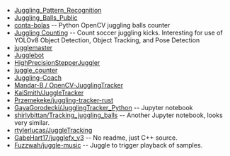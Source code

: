 * [Juggling_Pattern_Recognition](https://github.com/kaijaz123/Juggling_Pattern_Recognition)
* [Juggling_Balls_Public](https://github.com/arkadiraf/Juggling_Balls_Public)
* [conta-bolas](https://github.com/ocarneiro/conta-bolas) -- Python OpenCV juggling balls counter
* [Juggling Counting](https://github.com/vrizawahyu22/juggling_counting) -- Count soccer juggling kicks. Interesting for use of YOLOv8 Object Detection, Object Tracking, and Pose Detection
* [jugglemaster](https://github.com/perjg/jugglemaster)
* [Jugglebot](https://github.com/Project-DeepBlue-Juggling/Jugglebot)
* [HighPrecisionStepperJuggler](https://github.com/T-Kuhn/HighPrecisionStepperJuggler) 
* [juggle_counter](https://github.com/jorgem0/juggle_counter/tree/master)
* [Juggling-Coach](https://github.com/ChristopherCarson/Juggling-Coach)
* [Mandar-B / OpenCV-JugglingTracker](https://github.com/Mandar-B/OpenCV-JugglingTracker)
* [KaiSmith/JuggleTracker](https://github.com/KaiSmith/JuggleTracker)
* [Przemekeke/juggling-tracker-rust](https://github.com/Przemekeke/juggling-tracker-rust)
* [GayaGorodecki/JugglingTracker_Python](https://github.com/GayaGorodecki/JugglingTracker_Python) -- Jupyter notebook
* [shirlybittan/Tracking_juggling_balls](https://github.com/shirlybittan/Tracking_juggling_balls) -- Another Jupyter notebook, looks very similar.
* [rtylerlucas/JuggleTracking](https://github.com/rtylerlucas/JuggleTracking)
* [GabeHart17/jugglefx_v3](https://github.com/GabeHart17/jugglefx_v3) -- No readme, just C++ source.
* [Fuzzwah/juggle-music](https://github.com/Fuzzwah/juggle-music) -- Juggle to trigger playback of samples.
